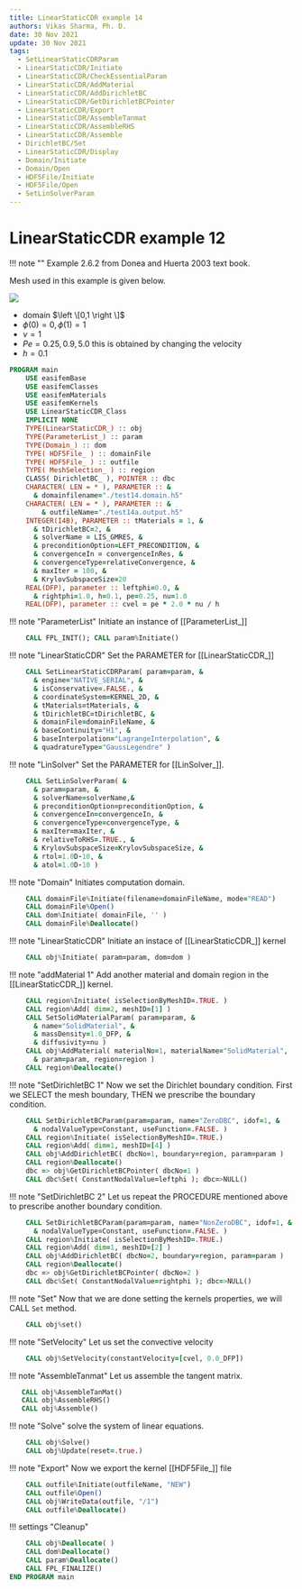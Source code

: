 ```yaml
---
title: LinearStaticCDR example 14
authors: Vikas Sharma, Ph. D.
date: 30 Nov 2021
update: 30 Nov 2021
tags:
  - SetLinearStaticCDRParam
  - LinearStaticCDR/Initiate
  - LinearStaticCDR/CheckEssentialParam
  - LinearStaticCDR/AddMaterial
  - LinearStaticCDR/AddDirichletBC
  - LinearStaticCDR/GetDirichletBCPointer
  - LinearStaticCDR/Export
  - LinearStaticCDR/AssembleTanmat
  - LinearStaticCDR/AssembleRHS
  - LinearStaticCDR/Assemble
  - DirichletBC/Set
  - LinearStaticCDR/Display
  - Domain/Initiate
  - Domain/Open
  - HDF5File/Initiate
  - HDF5File/Open
  - SetLinSolverParam
---
```


# LinearStaticCDR example 12

!!! note ""
    Example 2.6.2 from Donea and Huerta 2003 text book.

Mesh used in this example is given below.

![](./mesh.png)

- domain $\left \[0,1 \right \]$
- $\phi(0)=0, \phi(1)=1$
- $\nu=1$
- $Pe=0.25, 0.9, 5.0$ this is obtained by changing the velocity
- $h=0.1$

```fortran
PROGRAM main
    USE easifemBase
    USE easifemClasses
    USE easifemMaterials
    USE easifemKernels
    USE LinearStaticCDR_Class
    IMPLICIT NONE
    TYPE(LinearStaticCDR_) :: obj
    TYPE(ParameterList_) :: param
    TYPE(Domain_) :: dom
    TYPE( HDF5File_ ) :: domainFile
    TYPE( HDF5File_ ) :: outfile
    TYPE( MeshSelection_ ) :: region
    CLASS( DirichletBC_ ), POINTER :: dbc
    CHARACTER( LEN = * ), PARAMETER :: &
      & domainfilename="./test14.domain.h5"
    CHARACTER( LEN = * ), PARAMETER :: &
        & outfileName="./test14a.output.h5"
    INTEGER(I4B), PARAMETER :: tMaterials = 1, &
      & tDirichletBC=2, &
      & solverName = LIS_GMRES, &
      & preconditionOption=LEFT_PRECONDITION, &
      & convergenceIn = convergenceInRes, &
      & convergenceType=relativeConvergence, &
      & maxIter = 100, &
      & KrylovSubspaceSize=20
    REAL(DFP), parameter :: leftphi=0.0, &
      & rightphi=1.0, h=0.1, pe=0.25, nu=1.0
    REAL(DFP), parameter :: cvel = pe * 2.0 * nu / h
```

!!! note "ParameterList"
    Initiate an instance of [[ParameterList_]]

```fortran
    CALL FPL_INIT(); CALL param%Initiate()
```

!!! note "LinearStaticCDR"
    Set the PARAMETER for [[LinearStaticCDR_]]

```fortran
    CALL SetLinearStaticCDRParam( param=param, &
      & engine="NATIVE_SERIAL", &
      & isConservative=.FALSE., &
      & coordinateSystem=KERNEL_2D, &
      & tMaterials=tMaterials, &
      & tDirichletBC=tDirichletBC, &
      & domainFile=domainFileName, &
      & baseContinuity="H1", &
      & baseInterpolation="LagrangeInterpolation", &
      & quadratureType="GaussLegendre" )
```

!!! note "LinSolver"
    Set the PARAMETER for [[LinSolver_]].

```fortran
    CALL SetLinSolverParam( &
      & param=param, &
      & solverName=solverName,&
      & preconditionOption=preconditionOption, &
      & convergenceIn=convergenceIn, &
      & convergenceType=convergenceType, &
      & maxIter=maxIter, &
      & relativeToRHS=.TRUE., &
      & KrylovSubspaceSize=KrylovSubspaceSize, &
      & rtol=1.0D-10, &
      & atol=1.0D-10 )
```

!!! note "Domain"
    Initiates computation domain.

```fortran
    CALL domainFile%Initiate(filename=domainFileName, mode="READ")
    CALL domainFile%Open()
    CALL dom%Initiate( domainFile, '' )
    CALL domainFile%Deallocate()
```

!!! note "LinearStaticCDR"
    Initiate an instace of [[LinearStaticCDR_]] kernel

```fortran
    CALL obj%Initiate( param=param, dom=dom )
```

!!! note "addMaterial 1"
    Add another material and domain region in the [[LinearStaticCDR_]] kernel.

```fortran
    CALL region%Initiate( isSelectionByMeshID=.TRUE. )
    CALL region%Add( dim=2, meshID=[1] )
    CALL SetSolidMaterialParam( param=param, &
      & name="SolidMaterial", &
      & massDensity=1.0_DFP, &
      & diffusivity=nu )
    CALL obj%AddMaterial( materialNo=1, materialName="SolidMaterial",  &
      & param=param, region=region )
    CALL region%Deallocate()
```

!!! note "SetDirichletBC 1"
    Now we set the Dirichlet boundary condition. First we SELECT the mesh
    boundary, THEN we prescribe the boundary condition.

```fortran
    CALL SetDirichletBCParam(param=param, name="ZeroDBC", idof=1, &
      & nodalValueType=Constant, useFunction=.FALSE. )
    CALL region%Initiate( isSelectionByMeshID=.TRUE.)
    CALL region%Add( dim=1, meshID=[4] )
    CALL obj%AddDirichletBC( dbcNo=1, boundary=region, param=param )
    CALL region%Deallocate()
    dbc => obj%GetDirichletBCPointer( dbcNo=1 )
    CALL dbc%Set( ConstantNodalValue=leftphi ); dbc=>NULL()
```

!!! note "SetDirichletBC 2"
    Let us repeat the PROCEDURE mentioned above to prescribe another boundary condition.

```fortran
    CALL SetDirichletBCParam(param=param, name="NonZeroDBC", idof=1, &
      & nodalValueType=Constant, useFunction=.FALSE. )
    CALL region%Initiate( isSelectionByMeshID=.TRUE.)
    CALL region%Add( dim=1, meshID=[2] )
    CALL obj%AddDirichletBC( dbcNo=2, boundary=region, param=param )
    CALL region%Deallocate()
    dbc => obj%GetDirichletBCPointer( dbcNo=2 )
    CALL dbc%Set( ConstantNodalValue=rightphi ); dbc=>NULL()
```

!!! note "Set"
    Now that we are done setting the kernels properties, we will CALL `Set` method.

```fortran
    CALL obj%set()
```

!!! note "SetVelocity"
    Let us set the convective velocity

```fortran
    CALL obj%SetVelocity(constantVelocity=[cvel, 0.0_DFP])
```

!!! note "AssembleTanmat"
    Let us assemble the tangent matrix.

```fortran
   CALL obj%AssembleTanMat()
   CALL obj%AssembleRHS()
   CALL obj%Assemble()
```

!!! note "Solve"
    solve the system of linear equations.

```fortran
    CALL obj%Solve()
    CALL obj%Update(reset=.true.)
```

!!! note "Export"
    Now we export the kernel [[HDF5File_]] file

```fortran
    CALL outfile%Initiate(outfileName, "NEW")
    CALL outfile%Open()
    CALL obj%WriteData(outfile, "/1")
    CALL outfile%Deallocate()
```

!!! settings "Cleanup"

```fortran
    CALL obj%Deallocate( )
    CALL dom%Deallocate()
    CALL param%Deallocate()
    CALL FPL_FINALIZE()
END PROGRAM main
```
